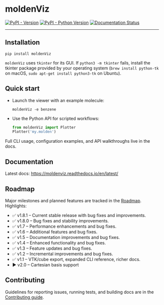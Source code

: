 # moldenViz

[![PyPI - Version](https://img.shields.io/pypi/v/moldenviz.svg)](https://pypi.org/project/moldenviz)
[![PyPI - Python Version](https://img.shields.io/pypi/pyversions/moldenviz.svg)](https://pypi.org/project/moldenviz)
[![Documentation Status](https://readthedocs.org/projects/moldenviz/badge/?version=latest)](https://moldenviz.readthedocs.io/en/latest/?badge=latest)

-----

## Installation

```console
pip install moldenViz
```

``moldenViz`` uses ``tkinter`` for its GUI. If ``python3 -m tkinter`` fails, install the tkinter package provided by your operating system (``brew install python-tk`` on macOS, ``sudo apt-get install python3-tk`` on Ubuntu).

## Quick start

- Launch the viewer with an example molecule:

  ```console
  moldenViz -e benzene
  ```

- Use the Python API for scripted workflows:

  ```python
  from moldenViz import Plotter
  Plotter('my.molden')
  ```

Full CLI usage, configuration examples, and API walkthroughs live in the docs.

## Documentation

Latest docs: https://moldenviz.readthedocs.io/en/latest/

## Roadmap

Major milestones and planned features are tracked in the [Roadmap](https://moldenviz.readthedocs.io/en/latest/roadmap.html). Highlights:

- ✅ v1.8.1 – Current stable release with bug fixes and improvements.
- ✅ v1.8.0 – Bug fixes and stability improvements.
- ✅ v1.7 – Performance enhancements and bug fixes.
- ✅ v1.6 – Additional features and bug fixes.
- ✅ v1.5 – Documentation improvements and bug fixes.
- ✅ v1.4 – Enhanced functionality and bug fixes.
- ✅ v1.3 – Feature updates and bug fixes.
- ✅ v1.2 – Incremental improvements and bug fixes.
- ✅ v1.1 – VTK/cube export, expanded CLI reference, richer docs.
- ▶️ v2.0 – Cartesian basis support

## Contributing

Guidelines for reporting issues, running tests, and building docs are in the [Contributing guide](https://moldenviz.readthedocs.io/en/latest/contributing.html).
